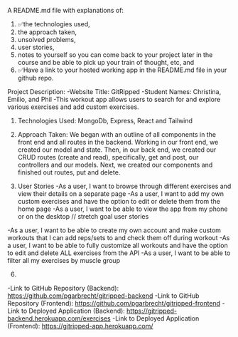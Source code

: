 A README.md file with explanations of:
1. ✅the technologies used,
2. the approach taken,
3. unsolved problems, 
4. user stories,
5. notes to yourself so you can come back to your project later in the course and be able to pick up your train of thought, etc, and
6. ✅Have a link to your hosted working app in the README.md file in your github repo.

Project Description:
-Website Title: GitRipped
-Student Names: Christina, Emilio, and Phil
-This workout app allows users to search for and explore various exercises and add custom exercises.

1. Technologies Used:
MongoDb, Express, React and Tailwind


2. Approach Taken:
We began with an outline of all components in the front end and all routes in the backend. Working in our front end, we created our model and state. Then, in our back end, we created our CRUD routes (create and read), specifically, get and post, our controllers and our models. Next, we created our components and finished out routes, put and delete.

3. User Stories
-As a user, I want to browse through different exercises and view their details on a separate page
-As a user, I want to add my own custom exercises and have the option to edit or delete them from the home page
-As a user, I want to be able to view the app from my phone or on the desktop
// stretch goal user stories

-As a user, I want to be able to create my own account and make custom workouts that I can add reps/sets to and check them off during workout
-As a user, I want to be able to fully customize all workouts and have the option to edit and delete ALL exercises from the API
-As a user, I want to be able to filter all my exercises by muscle group

6. 
-Link to GitHub Repository (Backend): https://github.com/pgarbrecht/gitripped-backend
-Link to GitHub Repository (Frontend): https://github.com/pgarbrecht/gitripped-frontend
-Link to Deployed Application (Backend): https://gitripped-backend.herokuapp.com/exercises
-Link to Deployed Application (Frontend): https://gitripped-app.herokuapp.com/